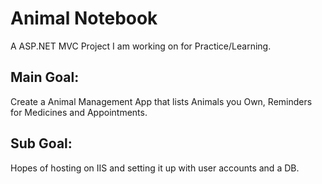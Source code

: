 # Animal Notebook

 A ASP.NET MVC Project I am working on for Practice/Learning. 
 
## Main Goal: 
 Create a Animal Management App that lists Animals you Own, Reminders for Medicines and Appointments. 
## Sub Goal:
 Hopes of hosting on IIS and setting it up with user accounts and a DB. 
